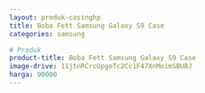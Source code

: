 ```yaml
---
layout: produk-casinghp
title: Boba Fett Samsung Galaxy S9 Case
categories: samsung

# Produk
product-title: Boba Fett Samsung Galaxy S9 Case
image-drive: 11jtnRCrcUpgoTc2Cc1F47XnMoimSBUBJ
harga: 90000
---
```

